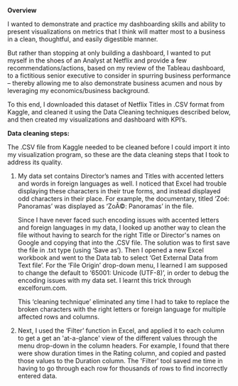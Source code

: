 **Overview**

I wanted to demonstrate and practice my dashboarding skills and ability to present visualizations on metrics that I think will matter most to a business in a clean, thoughtful, and easily digestible manner.

But rather than stopping at only building a dashboard, I wanted to put myself in the shoes of an Analyst at Netflix and provide a few recommendations/actions, based on my review of the Tableau dashboard, to a fictitious senior executive to consider in spurring business performance – thereby allowing me to also demonstrate business acumen and nous by leveraging my economics/business background.

To this end, I downloaded this dataset of Netflix Titles in .CSV format from Kaggle, and cleaned it using the Data Cleaning techniques described below, and then created my visualizations and dashboard with KPI’s. 



**Data cleaning steps:**

The .CSV file from Kaggle needed to be cleaned before I could import it into my visualization program, so these are the data cleaning steps that I took to address its quality. 

1)	My data set contains Director’s names and Titles with accented letters and words in foreign languages as well. I noticed that Excel had trouble displaying these characters in their true forms, and instead displayed odd characters in their place. For example, the documentary, titled ‘Zoé: Panoramas’ was displayed as ‘ZoÃ©: Panoramas’ in the file. 

    Since I have never faced such encoding issues with accented letters and foreign languages in my data, I looked up another way to clean the file without having to search for the right Title or Director's names on Google and copying that into the .CSV file. The solution was to first save the file in .txt type (using ‘Save as’). Then I opened a new Excel workbook and went to the Data tab to select ‘Get External Data from Text file’. For the ‘File Origin’ drop-down menu, I learned I am supposed to change the default to ‘65001: Unicode (UTF-8)’, in order to debug the encoding issues with my data set. I learnt this trick through excelforum.com. 
    
    This ‘cleaning technique’ eliminated any time I had to take to replace the broken characters with the right letters or foreign language for multiple affected rows and columns.

2)	Next, I used the ‘Filter’ function in Excel, and applied it to each column to get a get an 'at-a-glance' view of the different values through the menu drop-down in the column headers. For example, I found that there were show duration times in the Rating column, and copied and pasted those values to the Duration column. The 'Filter' tool saved me time in having to go through each row for thousands of rows to find incorrectly entered data.
